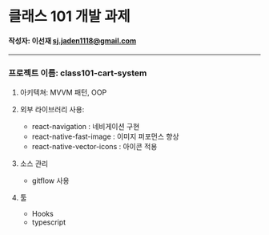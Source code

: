 # 클래스 101 개발 과제
#### 작성자: 이선재 sj.jaden1118@gmail.com
-----------


### 프로젝트 이름:  class101-cart-system


1. 아키텍쳐: MVVM 패턴, OOP

2. 외부 라이브러리 사용:
    - react-navigation : 네비게이션 구현
    - react-native-fast-image : 이미지 퍼포먼스 향상 
    - react-native-vector-icons : 아이콘 적용

3. 소스 관리
    - gitflow 사용

4. 툴
    - Hooks
    - typescript
